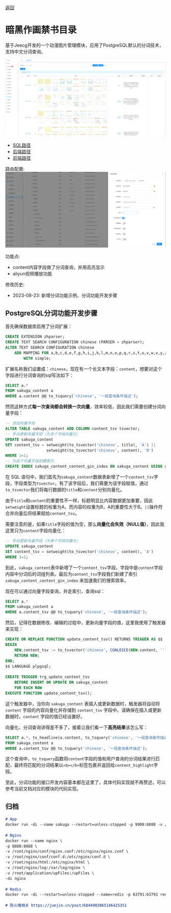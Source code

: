 [返回](../)

# 暗黑作画禁书目录

基于Jeecg开发的一个动漫图片管理模块，应用了PostgreSQL默认的分词技术，支持中文分词查询。

![2023-08-23_15-01-35.png](./assets/暗黑作画禁书目录-1692774113052.png)


* [SQL路径](https://github.com/yoko-murasame/jeecg-boot/blob/yoko-3.4.3last/db/PostgreSQL/可选/sakuga_content.sql)
* [后端路径](https://github.com/yoko-murasame/jeecg-boot/blob/yoko-3.4.3last/org/jeecg/modules/sakuga)
* [前端路径](https://github.com/yoko-murasame/ant-design-vue-jeecg/blob/yoko/src/views/sakuga)

路由配置: 
![2023-08-23_10-48-37.png](./assets/暗黑作画禁书目录-1692758921145.png)

功能点:
* content内容字段做了分词查询，并用高亮显示
* aliyun视频播放功能

修改历史:
* 2023-08-23: 新增分词功能示例、分词功能开发步骤

## PostgreSQL分词功能开发步骤

首先确保数据库启用了分词扩展：

```sql
CREATE EXTENSION zhparser;
CREATE TEXT SEARCH CONFIGURATION chinese (PARSER = zhparser);
ALTER TEXT SEARCH CONFIGURATION chinese
    ADD MAPPING FOR a,b,c,d,e,f,g,h,i,j,k,l,m,n,o,p,q,r,s,t,u,v,w,x,y,z
        WITH simple;
```

扩展名称我们设置成：`chinese`，现在有一个长文本字段：`content`，想要对这个字段进行分词查询的sql写法如下：

```sql
SELECT a.*
FROM sakuga_content a
WHERE a.content @@ to_tsquery('chinese', '一段查询条件描述');
```

然而这种方式**每一次查询都会转换一次向量**，效率较低，因此我们需要创建分词向量字段：

```sql
-- 添加向量字段
ALTER TABLE sakuga_content ADD COLUMN content_tsv tsvector;
-- 手动更新向量字段（为多个字段向量化）
UPDATE sakuga_content
SET content_tsv = setweight(to_tsvector('chinese', title), 'A') ||
                  setweight(to_tsvector('chinese', content), 'B')
WHERE 1=1;
-- 为这个向量字段创建索引
CREATE INDEX sakuga_content_content_gin_index ON sakuga_content USING gin (content_tsv);
```

在 SQL 语句中，我们首先为`sakuga_content`数据表新增了一个`content_tsv`字段，字段类型为`tsvector`。有了该字段后，我们需要为该字段赋值，通过`to_tsvector`我们将每行数据的`title`和`content`分别向量化。

由于`title`和`content`的重要性不一样，标题明显比内容数据更加重要，因此`setweight`设置标题的权重为A，而内容的权重为B，A的重要性大于B。`||`操作符合并向量后将结果赋给`content_tsv`。

需要注意的是，如果`title`字段的值为空，那么**向量化会失效（NULL值）**，因此我这里只为`content`字段向量化：

```sql
-- 手动更新向量字段（为单个字段向量化）
UPDATE sakuga_content
SET content_tsv = setweight(to_tsvector('chinese', content), 'A')
WHERE 1=1;
```

到此，`sakuga_content`表中新增了一个`content_tsv`字段，字段中是`content`字段内容中分词后的词组列表。最后为`content_tsv`字段我们新建了索引 `sakuga_content_content_gin_index` 来加速我们的搜索效率。

现在可以通过向量字段查询，并走索引，查询sql：

```sql
SELECT a.*
FROM sakuga_content a
WHERE a.content_tsv @@ to_tsquery('chinese', '一段查询条件描述');
```

然后，记得在数据修改、编辑的过程中，更新向量字段的值，这里我使用了触发器来实现：

```sql
CREATE OR REPLACE FUNCTION update_content_tsv() RETURNS TRIGGER AS $$
BEGIN
    NEW.content_tsv := to_tsvector('chinese', COALESCE(NEW.content, ''));
    RETURN NEW;
END;
$$ LANGUAGE plpgsql;

CREATE TRIGGER trg_update_content_tsv
    BEFORE INSERT OR UPDATE ON sakuga_content
    FOR EACH ROW
EXECUTE FUNCTION update_content_tsv();
```

这个触发器中，当你向 `sakuga_content` 表插入或更新数据时，触发器将自动将 `content` 字段的内容向量化并存储到 `content_tsv` 字段中。请确保在插入或更新数据时，`content` 字段的值已经设置好。

向量化、分词查询讲得差不多了，接着让我们看一下**高亮结果**该怎么写：

```sql
SELECT a.*, ts_headline(a.content, to_tsquery('chinese', '一段查询条件描述')) AS content_highlight
FROM sakuga_content a
WHERE a.content_tsv @@ to_tsquery('chinese', '一段查询条件描述');
```

这个查询中，`to_tsquery`函数将`content`字段的值和用户查询的分词结果进行匹配，最终将匹配的分词结果以`<b></b>`标签包裹并返回给`content_highlight`字段。

至此，分词功能的接口开发内容基本都在这里了，具体代码实现就不再赘述，可以参考当前文档对应的模块的代码实现。


## 归档
```markdown
# App
docker run -di --name sakuga --restart=unless-stopped -p 9900:8888 -v /root/application/sakuga:/app app-split

# Nginx
docker run --name nginx \
-p 8888:8888 \
-v /root/nginx/conf/nginx.conf:/etc/nginx/nginx.conf \
-v /root/nginx/conf/conf.d:/etc/nginx/conf.d \
-v /root/nginx/html:/etc/nginx/html \
-v /root/nginx/log:/var/log/nginx \
-v /root/application/upFiles:/upFiles \
-di nginx

# Redis
docker run -di --restart=unless-stopped --name=redis -p 63791:63791 redis --requirepass "123456" --port "63791" --appendonly "yes"

# 防火墙相关 https://juejin.cn/post/6844903865146425351
```

